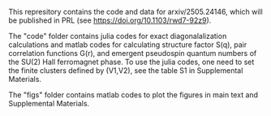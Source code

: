 This represitory contains the code and data for arxiv/2505.24146, which will be published in PRL (see https://doi.org/10.1103/rwd7-92z9).

The "code" folder contains julia codes for exact diagonalalization calculations and matlab codes for calculating structure factor S(q), pair correlation functions G(r), and emergent pseudospin quantum numbers of the SU(2) Hall ferromagnet phase.
To use the julia codes, one need to set the finite clusters defined by (V1,V2), see the table S1 in Supplemental Materials. 

The "figs" folder contains matlab codes to plot the figures in main text and Supplemental Materials.
